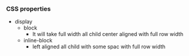 
### CSS properties

- display
    - block
        - It will take full width all child center aligned with full row width
    - inline-block
        - left aligned all child with some spac with full row width